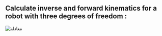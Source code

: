 ## Calculate inverse and forward kinematics for a robot with three degrees of freedom :
![معادله](https://github.com/user-attachments/assets/e055b11b-426f-41fb-b896-6c57f73bfe77)
